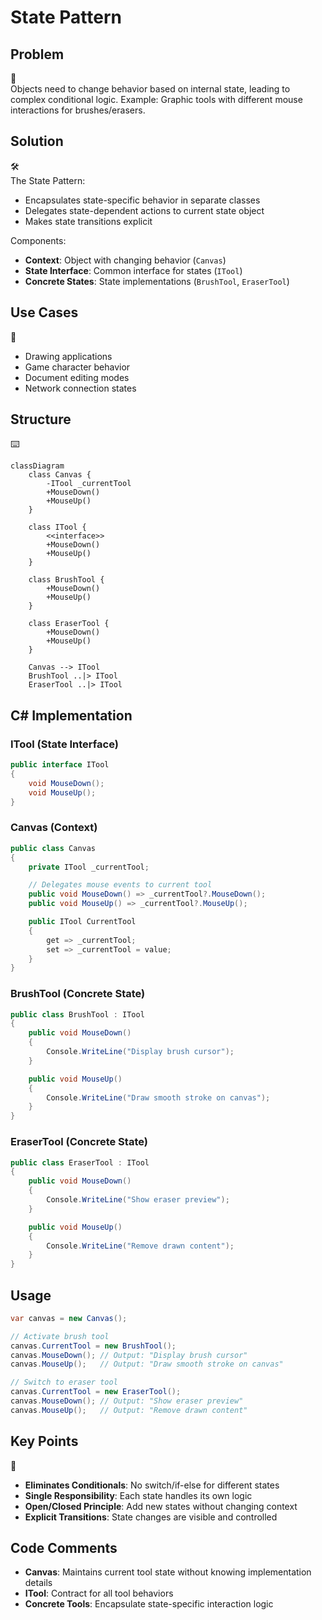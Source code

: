 # State Pattern

## Problem

🎨  
Objects need to change behavior based on internal state, leading to complex conditional logic. Example: Graphic tools with different mouse interactions for brushes/erasers.

## Solution

🛠  
The State Pattern:

- Encapsulates state-specific behavior in separate classes
- Delegates state-dependent actions to current state object
- Makes state transitions explicit

Components:

- **Context**: Object with changing behavior (`Canvas`)
- **State Interface**: Common interface for states (`ITool`)
- **Concrete States**: State implementations (`BrushTool`, `EraserTool`)

## Use Cases

🔧

- Drawing applications
- Game character behavior
- Document editing modes
- Network connection states

## Structure

⌨️

```mermaid
classDiagram
    class Canvas {
        -ITool _currentTool
        +MouseDown()
        +MouseUp()
    }

    class ITool {
        <<interface>>
        +MouseDown()
        +MouseUp()
    }

    class BrushTool {
        +MouseDown()
        +MouseUp()
    }

    class EraserTool {
        +MouseDown()
        +MouseUp()
    }

    Canvas --> ITool
    BrushTool ..|> ITool
    EraserTool ..|> ITool
```

## C# Implementation

### ITool (State Interface)

```csharp
public interface ITool
{
    void MouseDown();
    void MouseUp();
}
```

### Canvas (Context)

```csharp
public class Canvas
{
    private ITool _currentTool;

    // Delegates mouse events to current tool
    public void MouseDown() => _currentTool?.MouseDown();
    public void MouseUp() => _currentTool?.MouseUp();

    public ITool CurrentTool
    {
        get => _currentTool;
        set => _currentTool = value;
    }
}
```

### BrushTool (Concrete State)

```csharp
public class BrushTool : ITool
{
    public void MouseDown()
    {
        Console.WriteLine("Display brush cursor");
    }

    public void MouseUp()
    {
        Console.WriteLine("Draw smooth stroke on canvas");
    }
}
```

### EraserTool (Concrete State)

```csharp
public class EraserTool : ITool
{
    public void MouseDown()
    {
        Console.WriteLine("Show eraser preview");
    }

    public void MouseUp()
    {
        Console.WriteLine("Remove drawn content");
    }
}
```

## Usage

```csharp
var canvas = new Canvas();

// Activate brush tool
canvas.CurrentTool = new BrushTool();
canvas.MouseDown(); // Output: "Display brush cursor"
canvas.MouseUp();   // Output: "Draw smooth stroke on canvas"

// Switch to eraser tool
canvas.CurrentTool = new EraserTool();
canvas.MouseDown(); // Output: "Show eraser preview"
canvas.MouseUp();   // Output: "Remove drawn content"
```

## Key Points

🔑

- **Eliminates Conditionals**: No switch/if-else for different states
- **Single Responsibility**: Each state handles its own logic
- **Open/Closed Principle**: Add new states without changing context
- **Explicit Transitions**: State changes are visible and controlled

## Code Comments

- **Canvas**: Maintains current tool state without knowing implementation details
- **ITool**: Contract for all tool behaviors
- **Concrete Tools**: Encapsulate state-specific interaction logic

